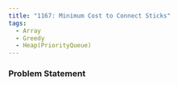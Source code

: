 ```yaml
---
title: "1167: Minimum Cost to Connect Sticks"
tags:
  - Array
  - Greedy
  - Heap(PriorityQueue)
---
```

### Problem Statement

